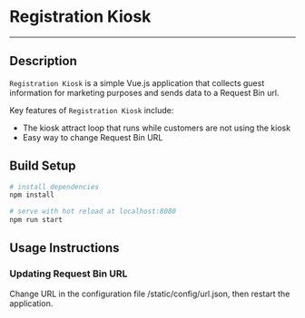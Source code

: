 # Registration Kiosk

- - - -

## Description

`Registration Kiosk` is a simple Vue.js application that collects guest information for marketing purposes and sends data to a Request Bin url.

Key features of `Registration Kiosk` include:

- The kiosk attract loop that runs while customers are not using the kiosk
- Easy way to change Request Bin URL


## Build Setup

``` bash
# install dependencies
npm install

# serve with hot reload at localhost:8080
npm run start

```

## Usage Instructions

### Updating Request Bin URL

Change URL in the configuration file /static/config/url.json, then restart the application.

